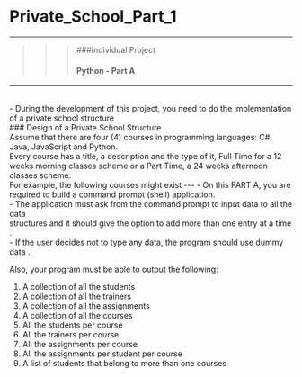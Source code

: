 # Private_School_Part_1
---
>>> ###Individual Project <br>
>>> #### Python - Part A
---
<br>
- During the development of this project, you need to do the implementation of a private school 
structure <br>
### Design of a Private School Structure  <br>
Assume that there are four (4) courses in programming languages: C#, Java, JavaScript and 
Python.<br>
Every course has a title, a description and the type of it, Full Time for a 12 weeks morning classes 
scheme or a Part Time, a 24 weeks afternoon classes scheme.<br>
For example, the following courses might exist
---
- On this PART A, you are required to build a command prompt (shell) application.<br>
- The application must ask from the command prompt to input data to all the data <br>
structures and it should give the option to add more than one entry at a time .<br>
- If the user decides not to type any data, the program should use dummy data .<br>

Also, your program must be able to output the following:

1. A collection of all the students 
2. A collection of all the trainers 
3. A collection of all the assignments 
4. A collection of all the courses
5. All the students per course 
6. All the trainers per course 
7. All the assignments per course
8. All the assignments per student per course
9. A list of students that belong to more than one courses





